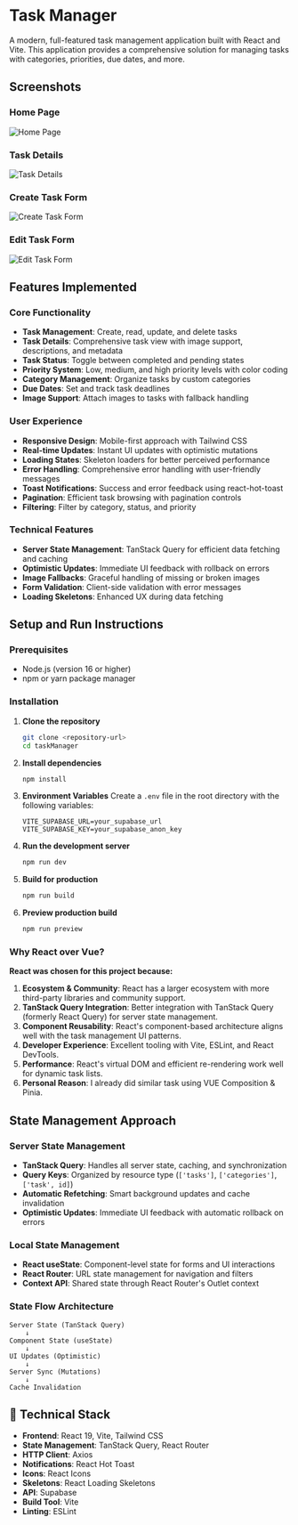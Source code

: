 # Task Manager

A modern, full-featured task management application built with React and Vite. This application provides a comprehensive solution for managing tasks with categories, priorities, due dates, and more.

## Screenshots

### Home Page

![Home Page](screenshots/home.png)

### Task Details

![Task Details](screenshots/task_details.png)

### Create Task Form

![Create Task Form](screenshots/create_form.png)

### Edit Task Form

![Edit Task Form](screenshots/edit_form.png)

## Features Implemented

### Core Functionality

- **Task Management**: Create, read, update, and delete tasks
- **Task Details**: Comprehensive task view with image support, descriptions, and metadata
- **Task Status**: Toggle between completed and pending states
- **Priority System**: Low, medium, and high priority levels with color coding
- **Category Management**: Organize tasks by custom categories
- **Due Dates**: Set and track task deadlines
- **Image Support**: Attach images to tasks with fallback handling

### User Experience

- **Responsive Design**: Mobile-first approach with Tailwind CSS
- **Real-time Updates**: Instant UI updates with optimistic mutations
- **Loading States**: Skeleton loaders for better perceived performance
- **Error Handling**: Comprehensive error handling with user-friendly messages
- **Toast Notifications**: Success and error feedback using react-hot-toast
- **Pagination**: Efficient task browsing with pagination controls
- **Filtering**: Filter by category, status, and priority

### Technical Features

- **Server State Management**: TanStack Query for efficient data fetching and caching
- **Optimistic Updates**: Immediate UI feedback with rollback on errors
- **Image Fallbacks**: Graceful handling of missing or broken images
- **Form Validation**: Client-side validation with error messages
- **Loading Skeletons**: Enhanced UX during data fetching

## Setup and Run Instructions

### Prerequisites

- Node.js (version 16 or higher)
- npm or yarn package manager

### Installation

1. **Clone the repository**

   ```bash
   git clone <repository-url>
   cd taskManager
   ```

2. **Install dependencies**

   ```bash
   npm install
   ```

3. **Environment Variables**
   Create a `.env` file in the root directory with the following variables:

   ```env
   VITE_SUPABASE_URL=your_supabase_url
   VITE_SUPABASE_KEY=your_supabase_anon_key
   ```

4. **Run the development server**

   ```bash
   npm run dev
   ```

5. **Build for production**

   ```bash
   npm run build
   ```

6. **Preview production build**
   ```bash
   npm run preview
   ```

### Why React over Vue?

**React was chosen for this project because:**

1. **Ecosystem & Community**: React has a larger ecosystem with more third-party libraries and community support.
2. **TanStack Query Integration**: Better integration with TanStack Query (formerly React Query) for server state management.
3. **Component Reusability**: React's component-based architecture aligns well with the task management UI patterns.
4. **Developer Experience**: Excellent tooling with Vite, ESLint, and React DevTools.
5. **Performance**: React's virtual DOM and efficient re-rendering work well for dynamic task lists.
6. **Personal Reason**: I already did similar task using VUE Composition & Pinia.

## State Management Approach

### Server State Management

- **TanStack Query**: Handles all server state, caching, and synchronization
- **Query Keys**: Organized by resource type (`['tasks']`, `['categories']`, `['task', id]`)
- **Automatic Refetching**: Smart background updates and cache invalidation
- **Optimistic Updates**: Immediate UI feedback with automatic rollback on errors

### Local State Management

- **React useState**: Component-level state for forms and UI interactions
- **React Router**: URL state management for navigation and filters
- **Context API**: Shared state through React Router's Outlet context

### State Flow Architecture

```
Server State (TanStack Query)
    ↓
Component State (useState)
    ↓
UI Updates (Optimistic)
    ↓
Server Sync (Mutations)
    ↓
Cache Invalidation
```

## 🔧 Technical Stack

- **Frontend**: React 19, Vite, Tailwind CSS
- **State Management**: TanStack Query, React Router
- **HTTP Client**: Axios
- **Notifications**: React Hot Toast
- **Icons**: React Icons
- **Skeletons**: React Loading Skeletons
- **API**: Supabase
- **Build Tool**: Vite
- **Linting**: ESLint

